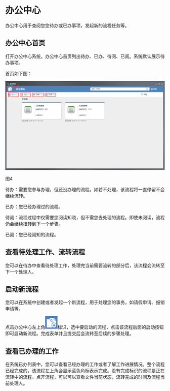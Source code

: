 # 办公中心

办公中心用于查阅您您待办或已办事项，发起新的流程任务等。

## 办公中心首页

打开办公中心系统，办公中心首页列出待办、已办、待阅、已阅。系统默认展示待办事项。

首页如下图：

![](../.gitbook/assets/0%20%281%29.png)

图4

待办：需要您参与办理，但还没办理的流程。如若不处理，该流程将一直停留不会继续流转。

已办：您已经办理过的流程。

待阅：流程过程中仅需要您阅读知晓，但不需您去处理的流程。即使未阅读，流程仍会继续扭转到下一个步骤。

已阅：您已经阅知的流程。

## 查看待处理工作、流转流程

您可以在待办中查看待处理工作，处理完当前需要流转的部分后，该流程会流转至下一个处理人。

## 启动新流程

您可以在系统中创建或者发起一个新流程，用于处理您的事务，如请假申请、报销申请等。

点击办公中心左上角![](../.gitbook/assets/1%20%288%29.png)标识，选中要启动的流程，点击该流程后面的启动按钮即可启动新流程。完成表单并且提交后会流转至后续的步骤处理。

## 查看已办理的工作

在系统已办列表中，您可以查看已经办理的工作或者了解工作进展情况。整个流程已经完成的，该流程左上角会显示蓝色角标表示完成。没有完成标识的流程是正在流转中的流程。点开流程，可以可以查看文件当前状态，流转完成的时间及流程当前处理人。

